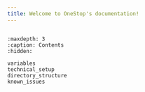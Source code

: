 ```yaml
---
title: Welcome to OneStop's documentation!
---
```


```{include} ../../README.md
```

```{toctree}
:maxdepth: 3
:caption: Contents
:hidden:

variables
technical_setup
directory_structure
known_issues
```

<!-- ## Indices and tables

- [General Index](genindex)
- [Module Index](modindex)
- [Search Page](search) -->
